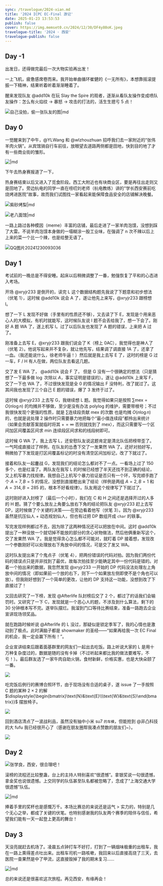 ```yaml
---
sync: /travelogue/2024-xian.md
title: '2024 ICPC EC-Final 游记'
date: 2025-01-23 13:53:53
publish: false
cover: https://img.memset0.cn/2024/12/30/DF4y80oK.jpeg
travelogue-title: '2024 · 西安'
travelogue-publish: false
---
```


## Day -1

出发日，还得做完最后一次大物实验再出发！

一上飞机，疲惫感席卷而来。我开始单曲循环崔健的《一无所有》，本想靠摇滚提振一下精神，结果听着听着渐渐睡着了。

醒来发现队友 @add10k 在玩 Slay the Spire 的观者，逐渐从看队友操作变成喷队友操作：怎么有火焰纹 $\rightarrow$ 暴怒 $\rightarrow$ 攻击的打法的，活生生摁亏 5 点！

![自己没拍，偷一张队友的图|md](https://img.memset0.cn/2024/12/30/0JvoCuKD.jpeg)

## Day 0

一觉醒来到了中午，@YLWang 和 @wlzhouzhuan 招呼我们去一家附近的“张伟羊肉火锅”。从宾馆骑自行车前往，放眼望去道路两侧都是田地，快到目的地了才有一些商业街的雏形。

![|md](https://img.memset0.cn/2024/12/30/aqtDrFRA.jpeg)

下午去热身赛报道了一下，

热身赛结束以后又进入了觅食阶段。西工大附近也有块商业区，要是再往出走则又是田地了。旁边杭电的同学一直在唠叨刘老师（杭电教练）讲的“学长西安赛前吃烧烤进医院”故事，故而我们试图找一家看起来能保障食品安全的店铺解决晚餐。

![紫砂烤梨|md](https://img.memset0.cn/2024/12/30/mnudYVk3.png)

![老八面馆|md](https://img.memset0.cn/2024/12/30/fRR2V71U.jpeg)

一路上路过各种模因（meme）丰富的店铺，最后走进了一家羊肉泡馍，没想到踩了大雷。不说羊肉泡馍本身做的一塌糊涂一股工业味，在强调了 n 次不辣以后上上来的菜一个比一个辣，也是给整无语了。

![QQ图片20241230093036](https://img.memset0.cn/2024/12/30/ta5DFecN.jpeg)

## Day 1

考试前的一晚总是不得安睡。起床以后稍微调整了一番，勉强恢复了平和的心态进入考场。

开场 @xryjr233 是倒开的，读完 L 这个数据结构题先我说了下题意和初步想法（伏笔 1），这时候 @add10k 说会 A 了，遂让他先上来写，@xryjr233 跟榜想 I。

想了一下 L 发现不好做（手里有的性质还不够），又去读了下 E，发现是个用来恶心人的大模拟，有机时就能写，这时候队友说 I 题不会丢给我了，想一下会了。刚好 A 题 WA 了，遂上机写 I。过了以后队友也发现了 A 题的错误，上来把 A 过了。

刚准备上去写 E，@xryjr233 跟我们说会了 K（榜上 0AC），我觉得也是神人了（伏笔 2）。他说写起来并不复杂，就让他先写，结果调了调直接 1A 了，还拿了一血。（我还能说什么，徐老师牛逼！）然后就是我上去写 E 了，这时的榜是 G 过一车，F / H 有人在做，两位队友去看这几题。

交了发 E WA 了， @add10k 说会 F 了， 但是 G 没有一个很确定的想法（只是猜想了一下最多做 $\log$ 次除以 $A$，事实证明是错误的）。遂让 @add10k 上来写 F，交了一下也 WA 了，不过很快发现是全 0 的情况输出 $\text{F}$ 没特判，改了就过了。这其间我也发现了三个自己 E 题的错误，爆了 3 发终于过了。

这时候 @xryjr233 上去写 G，我继续想 L 题。我觉得如果只是按照 $\sum \text{mex} = O(n \log n)$ 的均摊并不够做，至少是没有办法 polylog 的维护，需要带根号；不过我很快发现个更强的性质，就是 $\sum \text{连续段贡献 mex 的次数}$ 也是均摊 $O(n \log n)$ 的，也就是说处理 2 操作时只需要暴力地把每个“最小值连续段”都拎出来统计（如果会贡献答案就临时将其 $+=\infty$ 否则就找到了 $\text{mex}$），而这只需要写一个区间加区间覆盖区间求 min 连续段区间求和的线段树即可。

这时候 G WA 了，我上去写 L，还安慰队友说这题肯定是清北队伍把榜带歪了。一气呵成直接过了样例，在队友的怂恿下交了一发果然 WA 了。还好对拍好写，稍微拍了下发现是打区间覆盖标记的时没有清空区间加标记，改了下就过了。

接着和队友一起鏖战 G，发现我们的结论怎么都对不了一点。一看场上过了 150 多个，也是红温了。两队友在我写 L 的时候已经想了半天还找不到正确的结论，又上机写暴力找规律。我想自己上机写个暴力验证是否只有一个环，写完顺手跑了个 $A=7,B=5$ 的情况，没想到直接瞪出来了结论（样例是两组 $A=2,B=1$ 和 $A=314,B=285$ 的，根本不好看规律）。队友用这个规律写了下就过了。

这时刚好进入封榜了（最后一个小时），我们在 C 和 H 之间还是选择开过的人多的 H 题。猜了个要么放左上角要么放右下角的结论把队友 @xryjr233 赶上去写 DP，这时候做了个关键的决策——在旁边看着他写（伏笔 3）。因为 @xryjr233 虽然是抗压仙人 + 动态规划仙人，但也有过把 DP 数组开成 `char` 的轶事。

写完发现样例都过不去，因为除了这两种情况还可以把放在中间。这时 @add10k 提出了一种没放一个就切掉不能放的部分的贪心状物做法，然后他俩重新写这个，交了发果然 WA 了。我是觉得贪心怎么都不可能对，就盯着 DP 接着想，发现改一个参数刚好可以处理放右下角放中间的情况，可是交了发又 WA。

这时队友提出来了个鬼点子（伏笔 4），把两份错误的代码对拍。因为我们两份代码的错误点只是并非找到了最优，故每次拍挂至少能确定其中一份代码是错的。对着一个拍出来的数据，我忽然发现 @xryjr233 一开始的 DP 代码没法处理左上角放中间的情况（即如果前一个放的右下，则下一个如果放左侧即使不是个角也可以放）。但我刚好想到了一个简单的更改，让他的 DP 支持这一功能，没想到改了下直接过了！

又回去研究了一下榜，发现 @Afterlife 队封榜后交了 2 个，都过了的话我们会输罚时。又研究了一下 C，发现就是一个恶心人的题，不涉及到什么算法，剩下的 30 分钟根本写不完。遂举队摆烂。我溜到门口等待比赛结束，准备一路跑去企业宣讲现场领奖品。

就在跑路时候听说 @Afterlife 的 L 没过，那疑似是锁定季军了，我的心情也是激动到了极点。此时满脑子都是 showmaker 的圣经——“如果再给我一次 EC Final 的机会，我一定会赢下所有！”。

企业宣讲结束后跟着面基群里的网友们一起出去吃饭。路上听说大家的 L 是用十万种复杂度过的，数据是随的没有卡掉（不过听起来都比我的做法要难写，不亏！）。最后群友选了一家牛肉自助火锅，食材新鲜，价格实惠，也是大快朵颐了一番。

![](https://img.memset0.cn/2024/12/30/V2nnEmYC.jpeg)

吃完饭后例行的赛博合照环节，由于现场没有合适的桌子，遂 issue 了一手按照 C 题的某种 $2 \times 2$ 的解 $\displaystyle{\begin{bmatrix}\text{N}&\text{E}\\\text{W}&\text{S}\end{bmatrix}}$ 摆放椅子。

![](https://img.memset0.cn/2024/12/30/KurZHTzq.jpeg)

回到酒店清点了一波战利品，虽然没有抽中小米 su7 <small>的车模</small>，但能抢到 @非凸科技 的大 fufu 我已经很开心了（感谢在朋友圈帮我凑点赞数的朋友们~）。

![](https://img.memset0.cn/2024/12/30/vo7FwvEC.jpeg)

## Day 2

![张学良，西安，很合理吧！](https://img.memset0.cn/2024/12/30/zNiDSUhl.jpeg)

滚榜的流程还比较整蛊，台上的主持人特别喜欢“很遗憾”。拿银奖说一句很遗憾，拿金奖也说很遗憾。上交同学的队伍甚至队名都被忽略了，念成了“上海交通大学 很遗憾”队伍。

![|md](https://img.memset0.cn/2024/12/30/DF4y80oK.jpeg)

捧着手里的奖杯也是感慨万千。本场比赛总的来说还是运气 > 实力的，特别是几个无心之举，都成了关键的伏笔。也特别感谢我的队友两个赛季的陪伴与信任，希望我们能有一天一起登上更高的舞台！

## Day 3

天没亮就赶去机场了。凌晨五点钟打车不好打，打到了一辆烟味极重的出租车，我在一路上熏得差点吐出来。出租车司机一路咳嗽，我回来以后直接高烧了三天，去医院一查果然是中了甲流，这直接毁掉了我的期末复习……

![|md](https://img.memset0.cn/2024/12/30/0loDjvf6.jpeg)

总的来说还是很喜欢这次旅程。再见西安，有缘再会！
